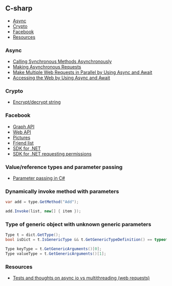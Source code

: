 ## C-sharp

 - [Async](#async)
 - [Crypto](#crypto)
 - [Facebook](#facebook)
 - [Resources](#resources)
 
### Async

 - [Calling Synchronous Methods Asynchronously](http://msdn.microsoft.com/en-us/library/2e08f6yc.aspx)
 - [Making Asynchronous Requests](http://msdn.microsoft.com/en-us/library/86wf6409.aspx)
 - [Make Multiple Web Requests in Parallel by Using Async and Await](http://msdn.microsoft.com/en-us/library/vstudio/hh696703.aspx)
 - [Accessing the Web by Using Async and Await](http://msdn.microsoft.com/en-us/library/vstudio/hh300224.aspx)

### Crypto

 - [Encrypt/decrypt string](http://stackoverflow.com/questions/202011/encrypt-decrypt-string-in-net)

### Facebook

 - [Graph API](https://developers.facebook.com/docs/graph-api/)
 - [Web API](https://developers.facebook.com/docs/reference/javascript/)
 - [Pictures](https://developers.facebook.com/docs/reference/api/using-pictures/)
 - [Friend list](http://stackoverflow.com/questions/16060479/facebook-api-friends-list)
 - [SDK for .NET](http://facebooksdk.net/docs/web/getting-started/)
 - [SDK for .NET requesting permissions](http://facebooksdk.net/docs/web/permissions/)

### Value/reference types and parameter passing

- [Parameter passing in C#](http://jonskeet.uk/csharp/parameters.html)

### Dynamically invoke method with parameters

```csharp
var add = type.GetMethod("Add");

add.Invoke(list, new[] { item });
```

### Type of generic object with unknown generic parameters

```csharp
Type t = dict.GetType();
bool isDict = t.IsGenericType && t.GetGenericTypeDefinition() == typeof(Dictionary<,>);

Type keyType = t.GetGenericArguments()[0];
Type valueType = t.GetGenericArguments()[1];
```

### Resources

 - [Tests and thoughts on async io vs multithreading (web requests)](http://www.ducons.com/blog/tests-and-thoughts-on-asynchronous-io-vs-multithreading)

